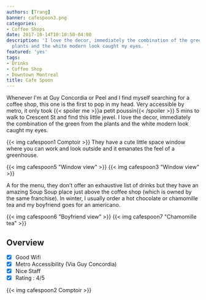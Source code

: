 ```yaml
---
authors: [Trang]
banner: cafespoon3.png
categories:
- Coffee Shops
date: 2017-10-14T10:10:50-04:00
description: 'I love the decor, immediately the combination of the green from the
  plants and the white modern look caught my eyes. '
featured: 'yes'
tags:
- Drinks
- Coffee Shop
- Downtown Montreal
title: Cafe Spoon
---
```


Whenever I'm at Guy Concordia or Peel and I find myself searching for a coffee shop, this one is the first to pop in my head. Very accessible by metro, it only took {{< spoiler me >}}a petit poussin{{< /spoiler >}} 5 mins to walk to Crescent St and find this little jewel. I love the decor, immediately the combination of the green from the plants and the white modern look caught my eyes. 

{{< img cafespoon1 Comptoir >}}
They have a cute little space window where you can work and look outside and it emanates the feel of a greenhouse. 

{{< img cafespoon5 "Window view" >}}
{{< img cafespoon3 "Window view" >}}

A for the menu, they don't offer an exhaustive list of drinks but they have an amazing Soup Soup place just above the coffee shop (which is owned by the same franchise). In winter, I usually order a hot chocolate or chamomille tea and my boyfriend goes for an americano. 

{{< img cafespoon6 "Boyfriend view" >}}
{{< img cafespoon7 "Chamomille tea" >}}

## Overview

- [x] Good Wifi
- [x] Metro Accessibility (Via Guy Concordia) 
- [x] Nice Staff
- [x] Rating : 4/5 

{{< img cafespoon2 Comptoir >}}